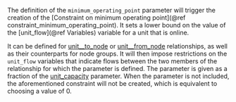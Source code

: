 The definition of the `minimum_operating_point` parameter will trigger the creation of the [Constraint on minimum operating point](@ref constraint_minimum_operating_point). It sets a lower bound on the value of the [unit_flow](@ref Variables) variable for a unit that is online.

It can be defined for [unit__to_node](@ref) or [unit__from_node](@ref) relationships, as well as their counterparts for node groups. It will then impose restrictions on the `unit_flow` variables that indicate flows between the two members of the relationship for which the parameter is defined. The parameter is given as a fraction of the [unit\_capacity](@ref) parameter. When the parameter is not included, the aforementioned constraint will not be created, which is equivalent to choosing a value of 0.
